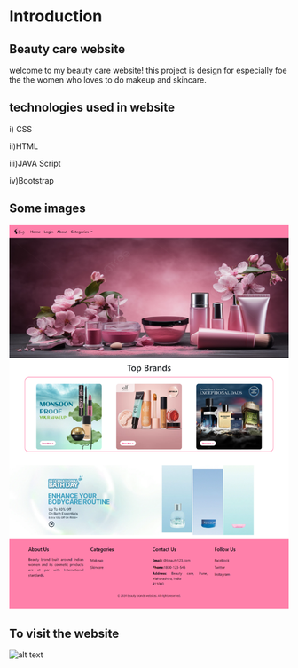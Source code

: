 <h1>Introduction</h1>

## Beauty care website 


welcome to my beauty care website! this project is design for especially foe the the women who loves to do makeup and skincare.

## technologies used in website
 i) CSS

 ii)HTML

 iii)JAVA Script

 iv)Bootstrap

 ## Some images 
 
 ![alt text](/images/screencapture-127-0-0-1-5500-index-html-2024-06-17-11_48_42.png)

 
 ## To visit the website 

 ![alt text]()
 
 


